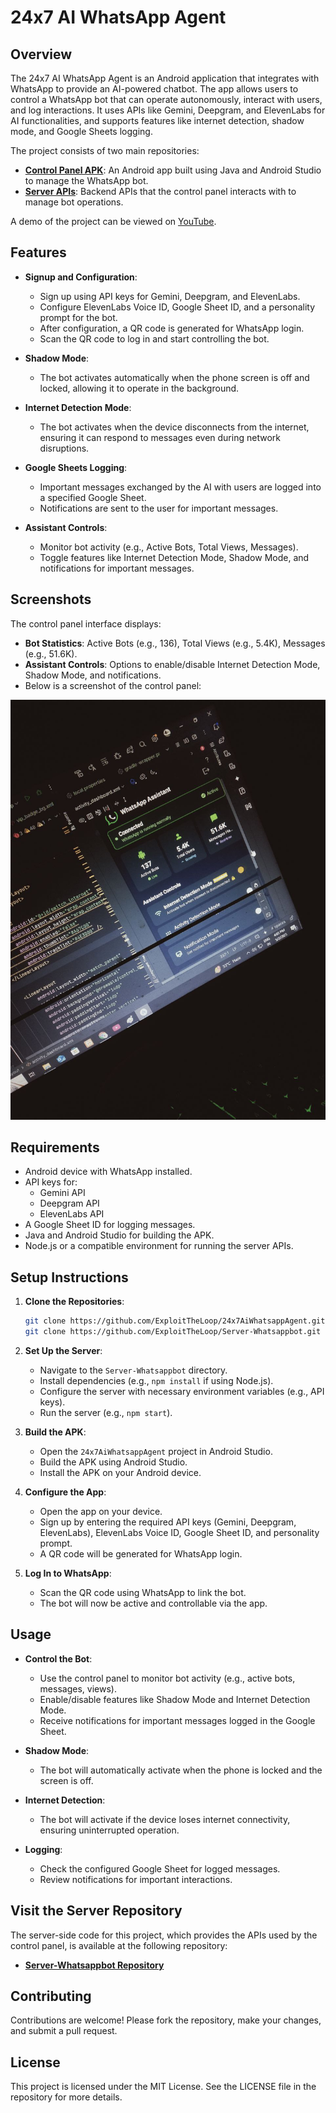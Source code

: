 # 24x7 AI WhatsApp Agent

## Overview
The 24x7 AI WhatsApp Agent is an Android application that integrates with WhatsApp to provide an AI-powered chatbot. The app allows users to control a WhatsApp bot that can operate autonomously, interact with users, and log interactions. It uses APIs like Gemini, Deepgram, and ElevenLabs for AI functionalities, and supports features like internet detection, shadow mode, and Google Sheets logging.

The project consists of two main repositories:
- **[Control Panel APK](https://github.com/ExploitTheLoop/24x7AiWhatsappAgent)**: An Android app built using Java and Android Studio to manage the WhatsApp bot.
- **[Server APIs](https://github.com/ExploitTheLoop/Server-Whatsappbot)**: Backend APIs that the control panel interacts with to manage bot operations.

A demo of the project can be viewed on [YouTube](https://www.youtube.com/watch?v=lvwuYuEHyA8).

## Features
- **Signup and Configuration**:
  - Sign up using API keys for Gemini, Deepgram, and ElevenLabs.
  - Configure ElevenLabs Voice ID, Google Sheet ID, and a personality prompt for the bot.
  - After configuration, a QR code is generated for WhatsApp login.
  - Scan the QR code to log in and start controlling the bot.

- **Shadow Mode**:
  - The bot activates automatically when the phone screen is off and locked, allowing it to operate in the background.

- **Internet Detection Mode**:
  - The bot activates when the device disconnects from the internet, ensuring it can respond to messages even during network disruptions.

- **Google Sheets Logging**:
  - Important messages exchanged by the AI with users are logged into a specified Google Sheet.
  - Notifications are sent to the user for important messages.

- **Assistant Controls**:
  - Monitor bot activity (e.g., Active Bots, Total Views, Messages).
  - Toggle features like Internet Detection Mode, Shadow Mode, and notifications for important messages.

## Screenshots
The control panel interface displays:
- **Bot Statistics**: Active Bots (e.g., 136), Total Views (e.g., 5.4K), Messages (e.g., 51.6K).
- **Assistant Controls**: Options to enable/disable Internet Detection Mode, Shadow Mode, and notifications.
- Below is a screenshot of the control panel:

![Control Panel Screenshot](6100502677894055412.jpg)

## Requirements
- Android device with WhatsApp installed.
- API keys for:
  - Gemini API
  - Deepgram API
  - ElevenLabs API
- A Google Sheet ID for logging messages.
- Java and Android Studio for building the APK.
- Node.js or a compatible environment for running the server APIs.

## Setup Instructions
1. **Clone the Repositories**:
   ```bash
   git clone https://github.com/ExploitTheLoop/24x7AiWhatsappAgent.git
   git clone https://github.com/ExploitTheLoop/Server-Whatsappbot.git
   ```

2. **Set Up the Server**:
   - Navigate to the `Server-Whatsappbot` directory.
   - Install dependencies (e.g., `npm install` if using Node.js).
   - Configure the server with necessary environment variables (e.g., API keys).
   - Run the server (e.g., `npm start`).

3. **Build the APK**:
   - Open the `24x7AiWhatsappAgent` project in Android Studio.
   - Build the APK using Android Studio.
   - Install the APK on your Android device.

4. **Configure the App**:
   - Open the app on your device.
   - Sign up by entering the required API keys (Gemini, Deepgram, ElevenLabs), ElevenLabs Voice ID, Google Sheet ID, and personality prompt.
   - A QR code will be generated for WhatsApp login.

5. **Log In to WhatsApp**:
   - Scan the QR code using WhatsApp to link the bot.
   - The bot will now be active and controllable via the app.

## Usage
- **Control the Bot**:
  - Use the control panel to monitor bot activity (e.g., active bots, messages, views).
  - Enable/disable features like Shadow Mode and Internet Detection Mode.
  - Receive notifications for important messages logged in the Google Sheet.

- **Shadow Mode**:
  - The bot will automatically activate when the phone is locked and the screen is off.

- **Internet Detection**:
  - The bot will activate if the device loses internet connectivity, ensuring uninterrupted operation.

- **Logging**:
  - Check the configured Google Sheet for logged messages.
  - Review notifications for important interactions.

## Visit the Server Repository
The server-side code for this project, which provides the APIs used by the control panel, is available at the following repository:
- **[Server-Whatsappbot Repository](https://github.com/ExploitTheLoop/Server-Whatsappbot)**

## Contributing
Contributions are welcome! Please fork the repository, make your changes, and submit a pull request.

## License
This project is licensed under the MIT License. See the LICENSE file in the repository for more details.
